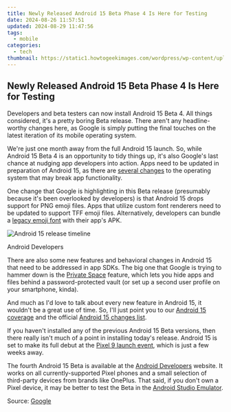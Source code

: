 ```yaml
---
title: Newly Released Android 15 Beta Phase 4 Is Here for Testing
date: 2024-08-26 11:57:51
updated: 2024-08-29 11:47:56
tags:
  - mobile
categories:
  - tech
thumbnail: https://static1.howtogeekimages.com/wordpress/wp-content/uploads/2024/02/20.jpg
---
```


## Newly Released Android 15 Beta Phase 4 Is Here for Testing

Developers and beta testers can now install Android 15 Beta 4\. All things considered, it's a pretty boring Beta release. There aren't any headline-worthy changes here, as Google is simply putting the final touches on the latest iteration of its mobile operating system.

 We're just one month away from the full Android 15 launch. So, while Android 15 Beta 4 is an opportunity to tidy things up, it's also Google's last chance at nudging app developers into action. Apps need to be updated in preparation of Android 15, as there are [several changes](https://developer.android.com/about/versions/15/summary) to the operating system that may break app functionality.

 One change that Google is highlighting in this Beta release (presumably because it's been overlooked by developers) is that Android 15 drops support for PNG emoji files. Apps that utilize custom font renderers need to be updated to support TFF emoji files. Alternatively, developers can bundle a [legacy emoji font](https://github.com/googlefonts/noto-emoji/blob/main/fonts/NotoColorEmoji.ttf) with their app's APK.

![Android 15 release timeline](https://static1.howtogeekimages.com/wordpress/wp-content/uploads/2024/03/android-15-release-timeline.png) 

Android Developers

 There are also some new features and behavioral changes in Android 15 that need to be addressed in app SDKs. The big one that Google is trying to hammer down is the [Private Space](https://easy-unlock-android.techidaily.com/a-complete-guide-to-oem-unlocking-on-nubia-red-magic-9-proplus-by-drfone-android/) feature, which lets you hide apps and files behind a password-protected vault (or set up a second user profile on your smartphone, kinda).

 And much as I'd love to talk about every new feature in Android 15, it wouldn't be a great use of time. So, I'll just point you to our [Android 15 coverage](https://easy-unlock-android.techidaily.com/full-tutorial-to-bypass-your-nokia-105-classic-face-lock-by-drfone-android/) and the official [Android 15 changes list](https://developer.android.com/about/versions/15/summary).

 If you haven't installed any of the previous Android 15 Beta versions, then there really isn't much of a point in installing today's release. Android 15 is set to make its full debut at the [Pixel 9 launch event](https://facebook-clips.techidaily.com/updated-fb-video-extraction-creating-mp3s-in-minutes/), which is just a few weeks away.

 The fourth Android 15 Beta is available at the [Android Developers](https://developer.android.com/about/versions/15/get) website. It works on all currently-supported Pixel phones and a small selection of third-party devices from brands like OnePlus. That said, if you don't own a Pixel device, it may be better to test the Beta in the [Android Studio Emulator](https://developer.android.com/studio/run/emulator).

 Source: [Google](https://android-developers.googleblog.com/2024/07/the-fourth-beta-of-android-15.html)

<ins class="adsbygoogle"
     style="display:block"
     data-ad-format="autorelaxed"
     data-ad-client="ca-pub-7571918770474297"
     data-ad-slot="1223367746"></ins>



<ins class="adsbygoogle"
     style="display:block"
     data-ad-client="ca-pub-7571918770474297"
     data-ad-slot="8358498916"
     data-ad-format="auto"
     data-full-width-responsive="true"></ins>

